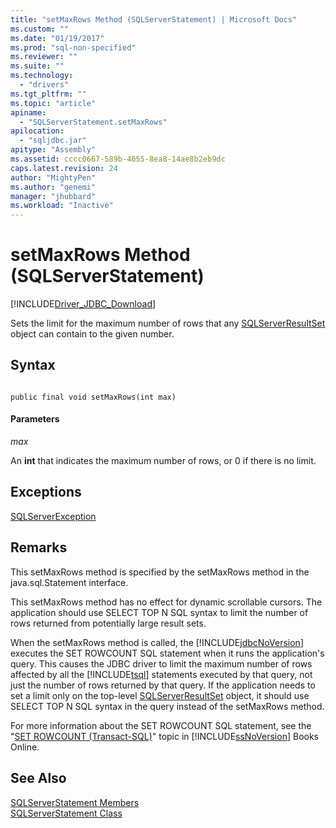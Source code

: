 ```yaml
---
title: "setMaxRows Method (SQLServerStatement) | Microsoft Docs"
ms.custom: ""
ms.date: "01/19/2017"
ms.prod: "sql-non-specified"
ms.reviewer: ""
ms.suite: ""
ms.technology: 
  - "drivers"
ms.tgt_pltfrm: ""
ms.topic: "article"
apiname: 
  - "SQLServerStatement.setMaxRows"
apilocation: 
  - "sqljdbc.jar"
apitype: "Assembly"
ms.assetid: cccc0667-589b-4655-8ea8-14ae8b2eb9dc
caps.latest.revision: 24
author: "MightyPen"
ms.author: "genemi"
manager: "jhubbard"
ms.workload: "Inactive"
---
```

# setMaxRows Method (SQLServerStatement)
[!INCLUDE[Driver_JDBC_Download](../../../includes/driver_jdbc_download.md)]

  Sets the limit for the maximum number of rows that any [SQLServerResultSet](../../../connect/jdbc/reference/sqlserverresultset-class.md) object can contain to the given number.  
  
## Syntax  
  
```  
  
public final void setMaxRows(int max)  
```  
  
#### Parameters  
 *max*  
  
 An **int** that indicates the maximum number of rows, or 0 if there is no limit.  
  
## Exceptions  
 [SQLServerException](../../../connect/jdbc/reference/sqlserverexception-class.md)  
  
## Remarks  
 This setMaxRows method is specified by the setMaxRows method in the java.sql.Statement interface.  
  
 This setMaxRows method has no effect for dynamic scrollable cursors. The application should use SELECT TOP N SQL syntax to limit the number of rows returned from potentially large result sets.  
  
 When the setMaxRows method is called, the [!INCLUDE[jdbcNoVersion](../../../includes/jdbcnoversion_md.md)] executes the SET ROWCOUNT SQL statement when it runs the application's query. This causes the JDBC driver to limit the maximum number of rows affected by all the [!INCLUDE[tsql](../../../includes/tsql_md.md)] statements executed by that query, not just the number of rows returned by that query. If the application needs to set a limit only on the top-level [SQLServerResultSet](../../../connect/jdbc/reference/sqlserverresultset-class.md) object, it should use SELECT TOP N SQL syntax in the query instead of the setMaxRows method.  
  
 For more information about the SET ROWCOUNT SQL statement, see the "[SET ROWCOUNT (Transact-SQL)](http://go.microsoft.com/fwlink/?LinkId=139522)" topic in [!INCLUDE[ssNoVersion](../../../includes/ssnoversion_md.md)] Books Online.  
  
## See Also  
 [SQLServerStatement Members](../../../connect/jdbc/reference/sqlserverstatement-members.md)   
 [SQLServerStatement Class](../../../connect/jdbc/reference/sqlserverstatement-class.md)  
  
  
